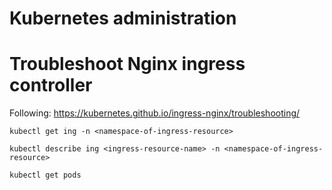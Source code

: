 # Kubernetes administration

# Troubleshoot Nginx ingress controller

Following: https://kubernetes.github.io/ingress-nginx/troubleshooting/

`kubectl get ing -n <namespace-of-ingress-resource>`

`kubectl describe ing <ingress-resource-name> -n <namespace-of-ingress-resource>`

`kubectl get pods`

